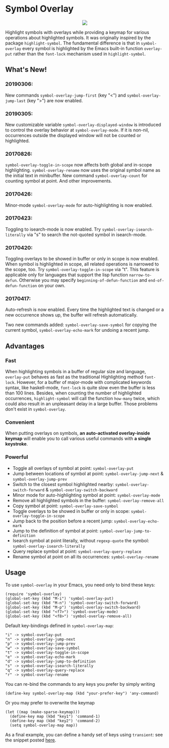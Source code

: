 # Symbol Overlay

<p align="center">
  <img src="screenshot-black.png">
</p>

Highlight symbols with overlays while providing a keymap for various operations about highlighted symbols.  It was originally inspired by the package `highlight-symbol`.  The fundamental difference is that in `symbol-overlay` every symbol is highlighted by the Emacs built-in function `overlay-put` rather than the `font-lock` mechanism used in `highlight-symbol`.

What's New!
---

### 20190306:

New commands `symbol-overlay-jump-first` (key "<") and `symbol-overlay-jump-last` (key ">") are now enabled.

### 20190305:

New customizable variable `symbol-overlay-displayed-window` is introduced to control the overlay behavior at `symbol-overlay-mode`. If it is non-nil, occurrences outside the displayed window will not be counted or highlighted.

### 20170826:

`symbol-overlay-toggle-in-scope` now affects both global and in-scope highlighting. `symbol-overlay-rename` now uses the original symbol name as the initial text in minibuffer. New command `symbol-overlay-count` for counting symbol at point. And other improvements.

### 20170426:

Minor-mode `symbol-overlay-mode` for auto-highlighting is now enabled.

### 20170423:

Toggling to isearch-mode is now enabled. Try `symbol-overlay-isearch-literally` via "s" to search the not-quoted symbol in isearch-mode.

### 20170420:

Toggling overlays to be showed in buffer or only in scope is now enabled.  When symbol is highlighted in scope, all related operations is narrowed to the scope, too. Try `symbol-overlay-toggle-in-scope` via "t".  This feature is applicable only for languages that support the lisp function `narrow-to-defun`. Otherwise you may specify `beginning-of-defun-function` and `end-of-defun-function` on your own.

### 20170417:

Auto-refresh is now enabled. Every time the highlighted text is changed or a new occurrence shows up, the buffer will refresh automatically.

Two new commands added: `symbol-overlay-save-symbol` for copying the current symbol, `symbol-overlay-echo-mark` for undoing a recent jump.

Advantages
---

### Fast

When highlighting symbols in a buffer of regular size and language, `overlay-put` behaves as fast as the traditional Highlighting method `font-lock`.  However, for a buffer of major-mode with complicated keywords syntax, like haskell-mode, `font-lock` is quite slow even the buffer is less than 100 lines.  Besides, when counting the number of highlighted occurrences, `highlight-symbol` will call the function `how-many` twice, which could also result in an unpleasant delay in a large buffer.  Those problems don't exist in `symbol-overlay`.

### Convenient

When putting overlays on symbols, **an auto-activated overlay-inside keymap** will enable you to call various useful commands with **a single keystroke**.

### Powerful

- Toggle all overlays of symbol at point: `symbol-overlay-put`
- Jump between locations of symbol at point: `symbol-overlay-jump-next` & `symbol-overlay-jump-prev`
- Switch to the closest symbol highlighted nearby: `symbol-overlay-switch-forward` & `symbol-overlay-switch-backward`
- Minor mode for auto-highlighting symbol at point: `symbol-overlay-mode`
- Remove all highlighted symbols in the buffer: `symbol-overlay-remove-all`
- Copy symbol at point: `symbol-overlay-save-symbol`
- Toggle overlays to be showed in buffer or only in scope: `symbol-overlay-toggle-in-scope`
- Jump back to the position before a recent jump: `symbol-overlay-echo-mark`
- Jump to the definition of symbol at point: `symbol-overlay-jump-to-definition`
- Isearch symbol at point literally, without `regexp-quote` the symbol: `symbol-overlay-isearch-literally`
- Query replace symbol at point: `symbol-overlay-query-replace`
- Rename symbol at point on all its occurrences: `symbol-overlay-rename`

Usage
---

To use `symbol-overlay` in your Emacs, you need only to bind these keys:

    (require 'symbol-overlay)
	(global-set-key (kbd "M-i") 'symbol-overlay-put)
	(global-set-key (kbd "M-n") 'symbol-overlay-switch-forward)
	(global-set-key (kbd "M-p") 'symbol-overlay-switch-backward)
	(global-set-key (kbd "<f7>") 'symbol-overlay-mode)
	(global-set-key (kbd "<f8>") 'symbol-overlay-remove-all)

Default key-bindings defined in `symbol-overlay-map`:

    "i" -> symbol-overlay-put
	"n" -> symbol-overlay-jump-next
	"p" -> symbol-overlay-jump-prev
    "w" -> symbol-overlay-save-symbol
	"t" -> symbol-overlay-toggle-in-scope
    "e" -> symbol-overlay-echo-mark
	"d" -> symbol-overlay-jump-to-definition
	"s" -> symbol-overlay-isearch-literally
	"q" -> symbol-overlay-query-replace
	"r" -> symbol-overlay-rename

You can re-bind the commands to any keys you prefer by simply writing

    (define-key symbol-overlay-map (kbd "your-prefer-key") 'any-command)

Or you may prefer to overwrite the keymap

    (let ((map (make-sparse-keymap)))
      (define-key map (kbd "key1") 'command-1)
      (define-key map (kbd "key2") 'command-2)
      (setq symbol-overlay-map map))
 
As a final example, you can define a handy set of keys using `transient`:
see the snippet posted [here](https://github.com/wolray/symbol-overlay/issues/59).
